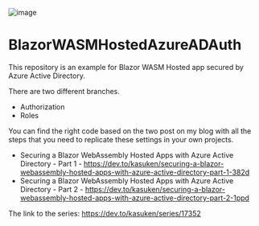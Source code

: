 ![image](https://user-images.githubusercontent.com/2757486/158978139-a2097c49-99ab-4653-ae6c-9a004b926db9.png)

# BlazorWASMHostedAzureADAuth
This repository is an example for Blazor WASM Hosted app secured by Azure Active Directory.

There are two different branches.

- Authorization
- Roles

You can find the right code based on the two post on my blog with all the steps that you need to replicate these settings in your own projects.

- Securing a Blazor WebAssembly Hosted Apps with Azure Active Directory - Part 1 - https://dev.to/kasuken/securing-a-blazor-webassembly-hosted-apps-with-azure-active-directory-part-1-382d
- Securing a Blazor WebAssembly Hosted Apps with Azure Active Directory - Part 2 - https://dev.to/kasuken/securing-a-blazor-webassembly-hosted-apps-with-azure-active-directory-part-2-1ppd

The link to the series: https://dev.to/kasuken/series/17352
